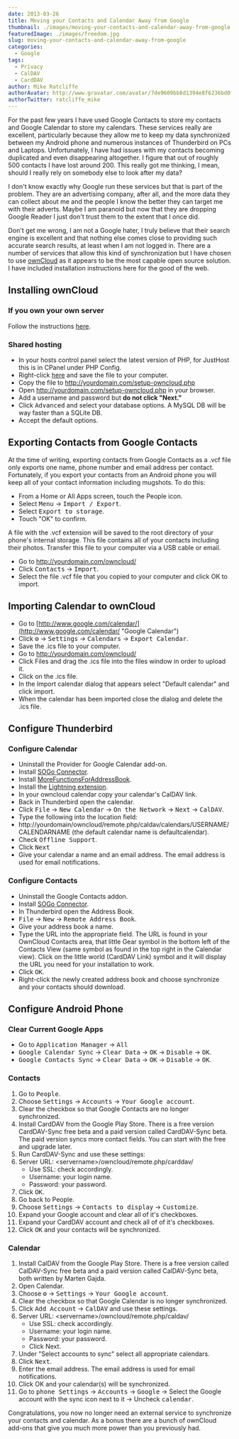 ```yaml
---
date: 2013-03-26
title: Moving your Contacts and Calendar Away from Google
thumbnail: ./images/moving-your-contacts-and-calendar-away-from-google.jpg
featuredImage: ./images/freedom.jpg
slug: moving-your-contacts-and-calendar-away-from-google
categories:
  - Google
tags:
  - Privacy
  - CalDAV
  - CardDAV
author: Mike Ratcliffe
authorAvatar: http://www.gravatar.com/avatar/7de9609bb8d1394e8f6236bd0fac2d7b.jpg
authorTwitter: ratcliffe_mike
---
```


For the past few years I have used Google Contacts to store my contacts and Google Calendar to store my calendars. These services really are excellent, particularly because they allow me to keep my data synchronized between my Android phone and numerous instances of Thunderbird on PCs and Laptops. Unfortunately, I have had issues with my contacts becoming duplicated and even disappearing altogether. I figure that out of roughly 500 contacts I have lost around 200. This really got me thinking, I mean, should I really rely on somebody else to look after my data?

I don't know exactly why Google run these services but that is part of the problem. They are an advertising company, after all, and the more data they can collect about me and the people I know the better they can target me with their adverts. Maybe I am paranoid but now that they are dropping Google Reader I just don't trust them to the extent that I once did.

Don't get me wrong, I am not a Google hater, I truly believe that their search engine is excellent and that nothing else comes close to providing such accurate search results, at least when I am not logged in.
There are a number of services that allow this kind of synchronization but I have chosen to use [ownCloud](https://owncloud.org/ "ownCloud") as it appears to be the most capable open source solution. I have included installation instructions here for the good of the web.

## Installing ownCloud

### If you own your own server

Follow the instructions [here](http://software.opensuse.org/download/package?project=isv:ownCloud:community&package=owncloud "Installing ownCloud on your own server").

### Shared hosting

- In your hosts control panel select the latest version of PHP, for JustHost this is in CPanel under PHP Config.
- Right-click [here](https://download.owncloud.com/download/community/setup-owncloud.php "ownCloud installer") and save the file to your computer.
- Copy the file to http://yourdomain.com/setup-owncloud.php
- Open http://yourdomain.com/setup-owncloud.php in your browser.
- Add a username and password but **do not click "Next."**
- Click <kbd>Advanced</kbd> and select your database options. A MySQL DB will be way faster than a SQLite DB.
- Accept the default options.

## Exporting Contacts from Google Contacts

At the time of writing, exporting contacts from Google Contacts as a .vcf file only exports one name, phone number and email address per contact. Fortunately, if you export your contacts from an Android phone you will keep all of your contact information including mugshots. To do this:

- From a Home or All Apps screen, touch the People icon.
- Select <kbd>Menu</kbd> &rarr; <kbd>Import / Export</kbd>.
- Select <kbd>Export to storage</kbd>.
- Touch "OK" to confirm.

A file with the .vcf extension will be saved to the root directory of your phone's internal storage. This file contains all of your contacts including their photos. Transfer this file to your computer via a USB cable or email.

- Go to http://yourdomain.com/owncloud/
- Click <kbd>Contacts</kbd> &rarr; <kbd>Import</kbd>.
- Select the file .vcf file that you copied to your computer and click OK to import.

## Importing Calendar to ownCloud

- Go to [http://www.google.com/calendar/](http://www.google.com/calendar/ "Google Calendar")
- Click <kbd>&#9881;</kbd> &rarr; <kbd>Settings</kbd> &rarr; <kbd>Calendars</kbd> &rarr; <kbd>Export Calendar</kbd>.
- Save the .ics file to your computer.
- Go to http://yourdomain.com/owncloud/
- Click Files and drag the .ics file into the files window in order to upload it.
- Click on the .ics file.
- In the Import calendar dialog that appears select "Default calendar" and click import.
- When the calendar has been imported close the dialog and delete the .ics file.

## Configure Thunderbird

### Configure Calendar

- Uninstall the Provider for Google Calendar add-on.
- Install [SOGo Connector](http://www.sogo.nu/files/downloads/SOGo/Thunderbird/ "SOGo Connector").
- Install [MoreFunctionsForAddressBook](http://nic-nac-project.org/~kaosmos/morecols-en.html "MoreFunctionsForAddressBook").
- Install the [Lightning extension](https://addons.mozilla.org/en-US/thunderbird/addon/lightning/ "Lightning").
- In your owncloud calendar copy your calendar's CalDAV link.
- Back in Thunderbird open the calendar.
- Click <kbd>File</kbd> &rarr; <kbd>New Calendar</kbd> &rarr; <kbd>On the Network</kbd> &rarr; <kbd>Next</kbd> &rarr; <kbd>CalDAV</kbd>.
- Type the following into the location field:
- http://yourdomain/owncloud/remote.php/caldav/calendars/USERNAME/CALENDARNAME (the default calendar name is defaultcalendar).
- Check <kbd>Offline Support</kbd>.
- Click <kbd>Next</kbd>
- Give your calendar a name and an email address. The email address is used for email notifications.

### Configure Contacts

- Uninstall the Google Contacts addon.
- Install [SOGo Connector](http://www.sogo.nu/files/downloads/SOGo/Thunderbird/ "SOGo Connector").
- In Thunderbird open the Address Book.
- <kbd>File</kbd> &rarr; <kbd>New</kbd> &rarr; <kbd>Remote Address Book</kbd>.
- Give your address book a name.
- Type the URL into the appropriate field. The URL is found in your OwnCloud Contacts area, that little Gear symbol in the bottom left of the Contacts View (same symbol as found in the top right in the Calendar view). Click on the little world (CardDAV Link) symbol and it will display the URL you need for your installation to work.
- Click <kbd>OK</kbd>.
- Right-click the newly created address book and choose synchronize and your contacts should download.

## Configure Android Phone

### Clear Current Google Apps

- Go to <kbd>Application Manager</kbd> &rarr; <kbd>All</kbd>
- <kbd>Google Calendar Sync</kbd> &rarr; <kbd>Clear Data</kbd> &rarr; <kbd>OK</kbd> &rarr; <kbd>Disable</kbd> &rarr; <kbd>OK</kbd>.
- <kbd>Google Contacts Sync</kbd> &rarr; <kbd>Clear Data</kbd> &rarr; <kbd>OK</kbd> &rarr; <kbd>Disable</kbd> &rarr; <kbd>OK</kbd>.

### Contacts

1. Go to <kbd>People</kbd>.
2. Choose <kbd>Settings</kbd> &rarr; <kbd>Accounts</kbd> &rarr; <kbd>Your Google account</kbd>.
3. Clear the checkbox so that Google Contacts are no longer synchronized.
4. Install CardDAV from the Google Play Store. There is a free version CardDAV-Sync free beta and a paid version called CardDAV-Sync beta. The paid version syncs more contact fields. You can start with the free and upgrade later.
5. Run CardDAV-Sync and use these settings:
6. Server URL: &lt;servername&gt;/owncloud/remote.php/carddav/
   - Use SSL: check accordingly.
   - Username: your login name.
   - Password: your password.
7. Click <kbd>OK</kbd>.
8. Go back to People.
9. Choose <kbd>Settings</kbd> &rarr; <kbd>Contacts to display</kbd> &rarr; <kbd>Customize</kbd>.
10. Expand your Google account and clear all of it's checkboxes.
11. Expand your CardDAV account and check all of of it's checkboxes.
12. Click <kbd>OK</kbd> and your contacts will be synchronized.

### Calendar

1. Install CalDAV from the Google Play Store. There is a free version called CalDAV-Sync free beta and a paid version called CalDAV-Sync beta, both written by Marten Gajda.
2. Open Calendar.
3. Choose <kbd>&#9881;</kbd> &rarr; <kbd>Settings</kbd> &rarr; <kbd>Your Google account</kbd>.
4. Clear the checkbox so that Google Calendar is no longer synchronized.
5. Click <kbd>Add Account</kbd> &rarr; <kbd>CalDAV</kbd> and use these settings.
6. Server URL: &lt;servername&gt;/owncloud/remote.php/caldav/
   - Use SSL: check accordingly.
   - Username: your login name.
   - Password: your password.
   - Click Next.
7. Under "Select accounts to sync" select all appropriate calendars.
8. Click <kbd>Next</kbd>.
9. Enter the email address. The email address is used for email notifications.
10. Click OK and your calendar(s) will be synchronized.
11. Go to <kbd>phone Settings</kbd> &rarr; <kbd>Accounts</kbd> &rarr; <kbd>Google</kbd> &rarr; Select the Google account with the sync icon next to it &rarr; Uncheck <kbd>calendar</kbd>.

Congratulations, you now no longer need an external service to synchronize your contacts and calendar. As a bonus there are a bunch of ownCloud add-ons that give you much more power than you previously had.
